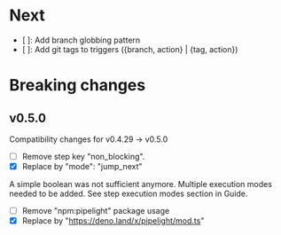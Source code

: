# Next

- [ ]: Add branch globbing pattern
- [ ]: Add git tags to triggers ({branch, action} | {tag, action})

# Breaking changes

## v0.5.0

Compatibility changes for v0.4.29 -> v0.5.0

- [ ] Remove step key "non_blocking".
- [x] Replace by "mode": "jump_next"

A simple boolean was not sufficient anymore. Multiple execution modes needed to be added.
See step execution modes section in Guide.

- [ ] Remove "npm:pipelight" package usage
- [x] Replace by "https://deno.land/x/pipelight/mod.ts"
